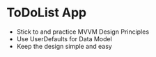 #  ToDoList App

- Stick to and practice MVVM Design Principles
- Use UserDefaults for Data Model
- Keep the design simple and easy


